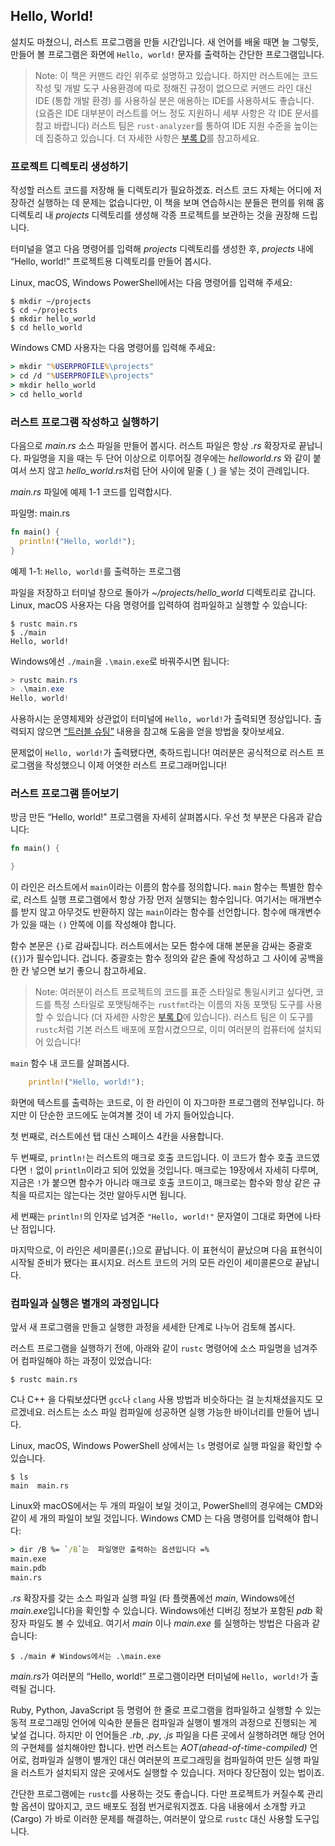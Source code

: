 ## Hello, World!

설치도 마쳤으니, 러스트 프로그램을 만들 시간입니다.
새 언어를 배울 때면 늘 그렇듯,
만들어 볼 프로그램은 화면에 `Hello, world!` 문자를 출력하는 간단한 프로그램입니다.

> Note:
> 이 책은 커맨드 라인 위주로 설명하고 있습니다.
> 하지만 러스트에는 코드 작성 및 개발 도구 사용환경에 따로 정해진 규정이 없으므로
> 커맨드 라인 대신 IDE (통합 개발 환경) 를 사용하실 분은 애용하는 IDE를 사용하셔도 좋습니다.
> (요즘은 IDE 대부분이 러스트를 어느 정도 지원하니 세부 사항은 각 IDE 문서를 참고 바랍니다)
> 러스트 팀은 `rust-analyzer`를 통하여 IDE 지원 수준을 높이는 데 집중하고 있습니다.
> 더 자세한 사항은 [부록 D][devtools]<!-- ignore -->를 참고하세요.

### 프로젝트 디렉토리 생성하기

작성할 러스트 코드를 저장해 둘 디렉토리가 필요하겠죠.
러스트 코드 자체는 어디에 저장하건 실행하는 데 문제는 없습니다만,
이 책을 보며 연습하시는 분들은 편의를 위해 홈 디렉토리 내 *projects*
디렉토리를 생성해 각종 프로젝트를 보관하는 것을 권장해 드립니다.

터미널을 열고 다음 명령어를 입력해 *projects* 디렉토리를 생성한 후,
*projects* 내에 “Hello, world!” 프로젝트용 디렉토리를 만들어 봅시다.

Linux, macOS, Windows PowerShell에서는 다음 명령어를 입력해 주세요:

```console
$ mkdir ~/projects
$ cd ~/projects
$ mkdir hello_world
$ cd hello_world
```

Windows CMD 사용자는 다음 명령어를 입력해 주세요:

```cmd
> mkdir "%USERPROFILE%\projects"
> cd /d "%USERPROFILE%\projects"
> mkdir hello_world
> cd hello_world
```

### 러스트 프로그램 작성하고 실행하기

다음으로 *main.rs* 소스 파일을 만들어 봅시다. 러스트 파일은 항상
*.rs* 확장자로 끝납니다. 파일명을 지을 때는 두 단어 이상으로 이루어질 경우에는
*helloworld.rs* 와 같이 붙여서 쓰지 않고 *hello_world.rs*처럼 단어 사이에
밑줄 (`_`) 을 넣는 것이 관례입니다.

*main.rs* 파일에 예제 1-1 코드를 입력합시다.

<span class="filename">파일명: main.rs</span>

```rust
fn main() {
  println!("Hello, world!");
}
```

<span class="caption">예제 1-1: `Hello, world!`를 출력하는 프로그램</span>

파일을 저장하고 터미널 창으로 돌아가 *~/projects/hello_world*
디렉토리로 갑니다. Linux, macOS 사용자는 다음 명령어를 입력하여
컴파일하고 실행할 수 있습니다:

```console
$ rustc main.rs
$ ./main
Hello, world!
```

Windows에선 `./main`을 `.\main.exe`로 바꿔주시면 됩니다:

```powershell
> rustc main.rs
> .\main.exe
Hello, world!
```

사용하시는 운영체제와 상관없이
터미널에 `Hello, world!`가 출력되면 정상입니다.
출력되지 않으면 [“트러블 슈팅”][troubleshooting]<!-- ignore -->
내용을 참고해 도움을 얻을 방법을 찾아보세요.

문제없이 `Hello, world!`가 출력됐다면, 축하드립니다! 여러분은 공식적으로
러스트 프로그램을 작성했으니 이제 어엿한 러스트 프로그래머입니다!

### 러스트 프로그램 뜯어보기

방금 만든 “Hello, world!” 프로그램을 자세히 살펴봅시다.
우선 첫 부분은 다음과 같습니다:

```rust
fn main() {

}
```

이 라인은 러스트에서 `main`이라는 이름의 함수를 정의합니다. `main` 함수는
특별한 함수로, 러스트 실행 프로그램에서 항상 가장 먼저 실행되는 함수입니다.
여기서는 매개변수를 받지 않고 아무것도 반환하지 않는 `main`이라는 함수를 선언합니다.
함수에 매개변수가 있을 때는 `()` 안쪽에 이를 작성해야 합니다.

함수 본문은 `{}`로 감싸집니다. 러스트에서는 모든 함수에 대해 본문을 감싸는
중괄호(`{}`)가 필수입니다. 겁니다. 중괄호는 함수 정의와 같은 줄에 작성하고
그 사이에 공백을 한 칸 넣으면 보기 좋으니 참고하세요.

> Note: 여러분이 러스트 프로젝트의 코드를 표준 스타일로 통일시키고 싶다면,
> 코드를 특정 스타일로 포맷팅해주는 `rustfmt`라는 이름의 자동 포맷팅 도구를
> 사용할 수 있습니다 (더 자세한 사항은
> [부록 D][devtools]<!-- ignore -->에 있습니다).
> 러스트 팀은 이 도구를 `rustc`처럼 기본 러스트 배포에
> 포함시켰으므로, 이미 여러분의 컴퓨터에 설치되어 있습니다!

`main` 함수 내 코드를 살펴봅시다.

```rust
    println!("Hello, world!");
```

화면에 텍스트를 출력하는 코드로, 이 한 라인이 이 자그마한 프로그램의 전부입니다.
하지만 이 단순한 코드에도 눈여겨볼 것이 네 가지 들어있습니다.

첫 번째로, 러스트에선 탭 대신 스페이스 4칸을 사용합니다.

두 번째로, `println!`는 러스트의 매크로 호출 코드입니다. 이 코드가
함수 호출 코드였다면 `!` 없이 `println`이라고 되어 있었을 것입니다.
매크로는 19장에서 자세히 다루며, 지금은 `!`가 붙으면 함수가 아니라
매크로 호출 코드이고, 매크로는 함수와 항상 같은 규칙을 따르지는 않는다는
것만 알아두시면 됩니다.

세 번째는 `println!`의 인자로 넘겨준 `"Hello, world!"` 문자열이
그대로 화면에 나타난 점입니다.

마지막으로, 이 라인은 세미콜론(`;`)으로 끝납니다. 이 표현식이
끝났으며 다음 표현식이 시작될 준비가 됐다는 표시지요. 러스트
코드의 거의 모든 라인이 세미콜론으로 끝납니다.

### 컴파일과 실행은 별개의 과정입니다

앞서 새 프로그램을 만들고 실행한 과정을
세세한 단계로 나누어 검토해 봅시다.

러스트 프로그램을 실행하기 전에, 아래와 같이 `rustc`
명령어에 소스 파일명을 넘겨주어 컴파일해야 하는 과정이
있었습니다:

```console
$ rustc main.rs
```

C나 C++ 을 다뤄보셨다면 `gcc`나 `clang` 사용 방법과 비슷하다는 걸 눈치채셨을지도 모르겠네요.
러스트는 소스 파일 컴파일에 성공하면 실행 가능한 바이너리를 만들어 냅니다.

Linux, macOS, Windows PowerShell 상에서는
`ls` 명령어로 실행 파일을 확인할 수 있습니다.

```console
$ ls
main  main.rs
```

Linux와 macOS에서는 두 개의 파일이 보일 것이고, PowerShell의 경우에는
CMD와 같이 세 개의 파일이 보일 것입니다. Windows CMD 는 다음 명령어를
입력해야 합니다:

```cmd
> dir /B %= `/B`는  파일명만 출력하는 옵션입니다 =%
main.exe
main.pdb
main.rs
```

*.rs* 확장자를 갖는 소스 파일과 실행 파일
(타 플랫폼에선 *main*, Windows에선 *main.exe*입니다)을 확인할 수 있습니다.
Windows에선 디버깅 정보가 포함된 *pdb* 확장자 파일도 볼 수 있네요.
여기서 *main* 이나 *main.exe* 를 실행하는 방법은 다음과 같습니다:

```text
$ ./main # Windows에서는 .\main.exe
```

*main.rs*가 여러분의 “Hello, world!” 프로그램이라면
터미널에 `Hello, world!`가 출력될 겁니다.

Ruby, Python, JavaScript 등 명령어 한 줄로 프로그램을 컴파일하고
실행할 수 있는 동적 프로그래밍 언어에 익숙한 분들은 컴파일과 실행이
별개의 과정으로 진행되는 게 낯설 겁니다. 하지만 이 언어들은
*.rb*, *.py*, *.js* 파일을 다른 곳에서 실행하려면 해당 언어의 구현체를 설치해야만 합니다.
반면 러스트는 *AOT(ahead-of-time-compiled)* 언어로,
컴파일과 실행이 별개인 대신 여러분의 프로그래밍을 컴파일하여 만든 실행 파일을
러스트가 설치되지 않은 곳에서도 실행할 수 있습니다.
저마다 장단점이 있는 법이죠.

간단한 프로그램에는 `rustc`를 사용하는 것도 좋습니다.
다만 프로젝트가 커질수록 관리할 옵션이 많아지고, 코드 배포도 점점 번거로워지겠죠.
다음 내용에서 소개할 카고 (Cargo) 가 바로 이러한 문제를 해결하는,
여러분이 앞으로 `rustc` 대신 사용할 도구입니다.

[troubleshooting]: ch01-01-installation.html#troubleshooting
[devtools]: appendix-04-useful-development-tools.md
